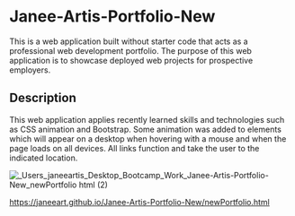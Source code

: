 # Janee-Artis-Portfolio-New

This is a web application built without starter code that acts as a professional web development portfolio. The purpose of this web application is to showcase deployed web projects for prospective employers.

## Description

 This web application applies recently learned skills and technologies such as CSS animation and Bootstrap. Some animation was added to elements which will appear on a desktop when hovering with a mouse and when the page loads on all devices. All links function and take the user to the indicated location. 

 ![_Users_janeeartis_Desktop_Bootcamp_Work_Janee-Artis-Portfolio-New_newPortfolio html (2)](https://user-images.githubusercontent.com/78391244/122629165-4bb8fe80-d078-11eb-89e3-c57b50480992.png)



 https://janeeart.github.io/Janee-Artis-Portfolio-New/newPortfolio.html